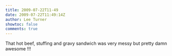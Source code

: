 ```yaml
---
title: 2009-07-22T11-49
date: 2009-07-22T11:49:14Z
author: Lee Turner
showtoc: false
comments: true
---
```


That hot beef, stuffing and gravy sandwich was very messy but pretty damn awesome !!!

